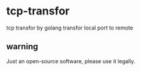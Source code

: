 # tcp-transfor
tcp transfor by golang
transfor local port to remote 

## warning
Just an open-source software, please use it legally.
